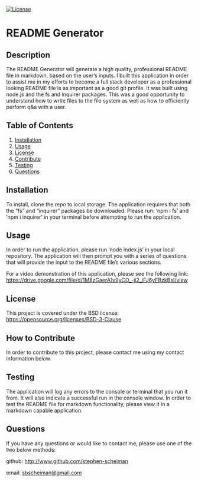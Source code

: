 [![License](https://img.shields.io/badge/License-BSD_3--Clause-blue.svg)](https://opensource.org/licenses/BSD-3-Clause)

  # README Generator 
  ## Description
  The README Generator will generate a high quality, professional README file in markdown, based on the user’s inputs. I built this application in order to assist me in my efforts to become a full stack developer as a professional looking README file is as important as a good git profile. It was built using node.js and the fs and inquirer packages. This was a good opportunity to understand how to write files to the file system as well as how to efficiently perform q&a with a user. 
  ## Table of Contents
  1. [Installation](#installation)
  2. [Usage](#usage)
  3. [License](#license)
  4. [Contribute](#contribute)
  5. [Testing](#tests)
  6. [Questions](#questions)
  ## Installation <a name="installation"></a>
  To install, clone the repo to local storage. The application requires that both the “fs” and “inquirer” packages be downloaded. Please run: ‘npm i fs’ and ’npm i inquirer’ in your terminal before attempting to run the application.
  ## Usage <a name="usage"></a>
  In order to run the application, please run ‘node index.js’ in your local repository. The application will then prompt you with a series of questions that will provide the input to the README file’s various sections.

  For a video demonstration of this application, please see the following link: https://drive.google.com/file/d/1M8zGaerA1v9yCO_-ji2_iFJ6yFBzkBsI/view 
  ## License <a name="license"></a>
  This project is covered under the BSD license: https://opensource.org/licenses/BSD-3-Clause
  ## How to Contribute <a name="contribute"></a>
  In order to contribute to this project, please contact me using my contact information below.
  ## Testing <a name="tests"></a>
  The application will log any errors to the console or terminal that you run it from. It will also indicate a successful run in the console window. In order to test the README file for markdown functionality, please view it in a markdown capable application.
  ## Questions <a name="questions"></a>
  If you have any questions or would like to contact me, please use one of the two below methods:

  github: http://www.github.com/stephen-scheiman

  email: sbscheiman@gmail.com